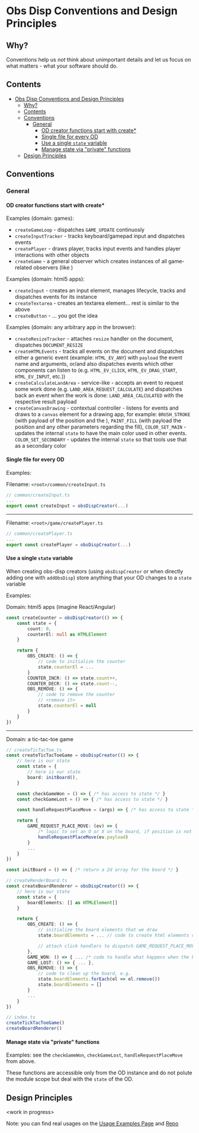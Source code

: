 # Obs Disp Conventions and Design Principles

## Why?

Conventions help us *not* think about unimportant details and let us focus on what matters -
what your software should do.

## Contents

- [Obs Disp Conventions and Design Principles](#obs-disp-conventions-and-design-principles)
  - [Why?](#why)
  - [Contents](#contents)
  - [Conventions](#conventions)
    - [General](#general)
      - [OD creator functions start with create\*](#od-creator-functions-start-with-create)
      - [Single file for every OD](#single-file-for-every-od)
      - [Use a single `state` variable](#use-a-single-state-variable)
      - [Manage state via "private" functions](#manage-state-via-private-functions)
  - [Design Principles](#design-principles)

## Conventions

### General

#### OD creator functions start with create*

Examples (domain: games):

- `createGameLoop` - dispatches `GAME_UPDATE` continuosly
- `createInputTracker` - tracks keyboard/gamepad input and dispatches events
- `createPlayer` - draws player, tracks input events and handles player interactions with other objects
- `createGame` - a general observer which creates instances of all game-related observers (like )

Examples (domain: html5 apps):

- `createInput` - creates an input element, manages lifecycle, tracks and dispatches events for its instance
- `createTextarea` - creates an textarea element... rest is similar to the above
- `createButton` - ... you got the idea

Examples (domain: any arbitrary app in the browser):

- `createResizeTracker` - attaches `resize` handler on the document, dispatches `DOCUMENT_RESIZE`
- `createHTMLEvents` - tracks all events on the document and dispatches either a generic event (example: `HTML_EV_ANY`) with `payload` the event name and arguments, or/and also dispatches events which other components can listen to (e.g. `HTML_EV_CLICK`, `HTML_EV_DRAG_START`, `HTML_EV_INPUT`, etc.))
- `createCalculateLandArea` - service-like - accepts an event to request some work done (e.g. `LAND_AREA_REQUEST_CALCULATE`) and dispatches back an event when the work is done: `LAND_AREA_CALCULATED` with the respective result payload
- `createCanvasDrawing` - contextual controller - listens for events and draws to a `canvas` element for a drawing app, for example: `BRUSH_STROKE` (with payload of the position and the ), `PAINT_FILL` (with payload the position and any other parameters regarding the fill), `COLOR_SET_MAIN` - updates the internal `state` to have the main color used in other events. `COLOR_SET_SECONDARY` - updates the internal `state` so that tools use that as a secondary color

#### Single file for every OD

Examples:

Filename: `<root>/common/createInput.ts`
```ts
// common/createInput.ts
...
export const createInput = obsDispCreator(...)
```

---

Filename: `<root>/game/createPlayer.ts`
```ts
// common/createPlayer.ts
...
export const createPlayer = obsDispCreator(...)
```

#### Use a single `state` variable

When creating obs-disp creators (using `obsDispCreator` or when directly adding one with `addObsDisp`) store anything that your OD changes to a `state` variable

Examples:

Domain: html5 apps (imagine React/Angular)

```ts
const createCounter = obsDispCreator(() => {
    const state = {
        count: 0,
        counterEl: null as HTMLElement
    }

    return {
        OBS_CREATE: () => {
            // code to initialize the counter
            state.counterEl = ...
        }
        COUNTER_INCR: () => state.count++,
        COUNTER_DECR: () => state.count--,
        OBS_REMOVE: () => {
            // code to remove the counter
            // <remove it>
            state.counterEl = null
        }
    }
})
```

---

Domain: a tic-tac-toe game

```ts
// createTicTacToe.ts
const createTicTacToeGame = obsDispCreator(() => {
    // here is our state
    const state = {
        // here is our state
        board: initBoard(),
    }

    const checkGameWon = () => { /* has access to state */ }
    const checkGameLost = () => { /* has access to state */ }

    const handleRequestPlaceMove = (args) => { /* has access to state */ }

    return {
        GAME_REQUEST_PLACE_MOVE: (ev) => {
            /* logic to set an O or X on the board, if position is not taken */
            handleRequestPlaceMove(ev.payload)
        }
        ...
    }
})

const initBoard = () => { /* return a 2d array for the board */ }

// createRenderBoard.ts
const createBoardRenderer = obsDispCreator(() => {
    // here is our state
    const state = {
        boardElements: [] as HTMLElement[]
    }

    return {
        OBS_CREATE: () => {
            // initialize the board elements that we draw
            state.boardElements = ... // code to create html elements or draw onto canvas or in console

            // attach click handlers to dispatch GAME_REQUEST_PLACE_MOVE
        },
        GAME_WON: () => { ... /* code to handle what happens when the board */},
        GAME_LOST: () => { ... },
        OBS_REMOVE: () => {
            // code to clean up the board, e.g.
            state.boardElements.forEach(el => el.remove())
            state.boardElements = []
        }
        ...
    }
})

// index.ts
createTickTacToeGame()
createBoardRenderer()
```

#### Manage state via "private" functions

Examples: see the `checkGameWon`, `checkGameLost`, `handleRequestPlaceMove` from above.

These functions are accessible only from the OD instance and do not polute the module scope but deal with the `state` of the OD.

## Design Principles

\<work in progress\>

Note: you can find real usages on the [Usage Examples Page](https://aweskybear.github.io/obs-disp-examples/) and [Repo](https://github.com/AweSkyBear/obs-disp-examples)
